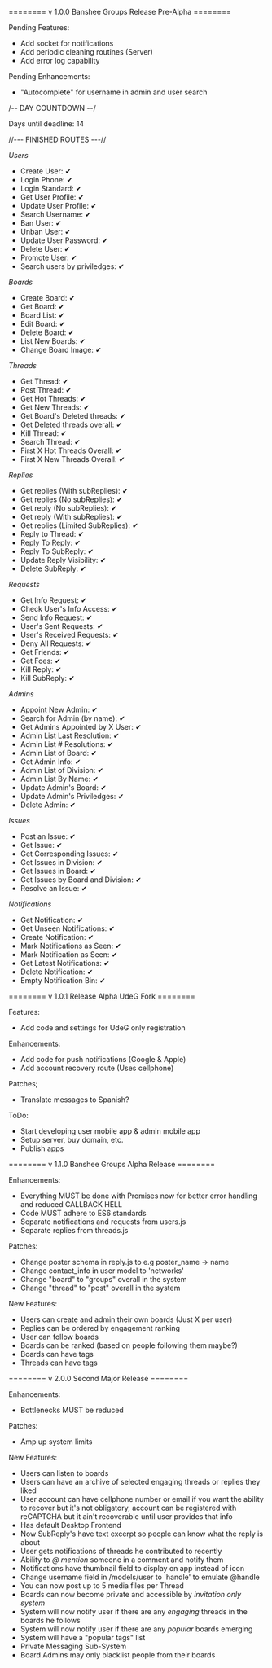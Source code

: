 ======== v 1.0.0 Banshee Groups Release Pre-Alpha ========

Pending Features:
  - Add socket for notifications
  - Add periodic cleaning routines (Server)
  - Add error log capability

Pending Enhancements:
  - "Autocomplete" for username in admin and user search

/--  DAY COUNTDOWN  --/

Days until deadline: 14

//--- FINISHED ROUTES ---//

*Users*
  - Create User: ✔
  - Login Phone: ✔
  - Login Standard: ✔
  - Get User Profile: ✔
  - Update User Profile: ✔
  - Search Username: ✔
  - Ban User: ✔
  - Unban User: ✔
  - Update User Password: ✔
  - Delete User: ✔
  - Promote User: ✔
  - Search users by priviledges: ✔

*Boards*
  - Create Board: ✔
  - Get Board: ✔
  - Board List: ✔
  - Edit Board: ✔
  - Delete Board: ✔
  - List New Boards: ✔
  - Change Board Image: ✔

*Threads*
  - Get Thread: ✔
  - Post Thread: ✔
  - Get Hot Threads: ✔
  - Get New Threads: ✔
  - Get Board's Deleted threads: ✔
  - Get Deleted threads overall: ✔
  - Kill Thread: ✔
  - Search Thread: ✔
  - First X Hot Threads Overall: ✔
  - First X New Threads Overall: ✔

*Replies*
  - Get replies (With subReplies): ✔
  - Get replies (No subReplies): ✔
  - Get reply (No subReplies): ✔
  - Get reply (With subReplies): ✔
  - Get replies (Limited SubReplies): ✔
  - Reply to Thread: ✔
  - Reply To Reply: ✔
  - Reply To SubReply: ✔
  - Update Reply Visibility: ✔
  - Delete SubReply: ✔

*Requests*
  - Get Info Request: ✔
  - Check User's Info Access: ✔
  - Send Info Request: ✔
  - User's Sent Requests: ✔
  - User's Received Requests: ✔
  - Deny All Requests: ✔
  - Get Friends: ✔
  - Get Foes: ✔
  - Kill Reply: ✔
  - Kill SubReply: ✔

*Admins*
  - Appoint New Admin: ✔
  - Search for Admin (by name): ✔
  - Get Admins Appointed by X User: ✔
  - Admin List Last Resolution: ✔
  - Admin List # Resolutions: ✔
  - Admin List of Board: ✔
  - Get Admin Info: ✔
  - Admin List of Division: ✔
  - Admin List By Name: ✔
  - Update Admin's Board: ✔
  - Update Admin's Priviledges: ✔
  - Delete Admin: ✔

*Issues*
  - Post an Issue: ✔
  - Get Issue: ✔
  - Get Corresponding Issues: ✔
  - Get Issues in Division: ✔
  - Get Issues in Board: ✔
  - Get Issues by Board and Division: ✔
  - Resolve an Issue: ✔

*Notifications*
  - Get Notification: ✔
  - Get Unseen Notifications: ✔
  - Create Notification: ✔
  - Mark Notifications as Seen: ✔
  - Mark Notification as Seen: ✔
  - Get Latest Notifications: ✔
  - Delete Notification: ✔
  - Empty Notification Bin: ✔

======== v 1.0.1 Release Alpha UdeG Fork ========

Features:
  - Add code and settings for UdeG only registration

Enhancements:
  - Add code for push notifications (Google & Apple)
  - Add account recovery route (Uses cellphone)

Patches;
  - Translate messages to Spanish?

ToDo:
  - Start developing user mobile app & admin mobile app
  - Setup server, buy domain, etc.
  - Publish apps

======== v 1.1.0 Banshee Groups Alpha Release ========

Enhancements:
  - Everything MUST be done with Promises now for better error handling and reduced CALLBACK HELL
  - Code MUST adhere to ES6 standards
  - Separate notifications and requests from users.js
  - Separate replies from threads.js

Patches:
  - Change poster schema in reply.js to e.g poster_name -> name
  - Change contact_info in user model to 'networks'
  - Change "board" to "groups" overall in the system
  - Change "thread" to "post" overall in the system

New Features:
  - Users can create and admin their own boards (Just X per user)
  - Replies can be ordered by engagement ranking
  - User can follow boards
  - Boards can be ranked (based on people following them maybe?)
  - Boards can have tags
  - Threads can have tags

======== v 2.0.0 Second Major Release ========

Enhancements:
  - Bottlenecks MUST be reduced

Patches:
  - Amp up system limits

New Features:
  - Users can listen to boards
  - Users can have an archive of selected engaging threads or replies they liked
  - User account can have cellphone number or email if you want the ability to recover
    but it's not obligatory, account can be registered with reCAPTCHA but it ain't recoverable
    until user provides that info
  - Has default Desktop Frontend
  - Now SubReply's have text excerpt so people can know what the reply is about
  - User gets notifications of threads he contributed to recently
  - Ability to *@* _mention_ someone in a comment and notify them
  - Notifications have thumbnail field to display on app instead of icon
  - Change username field in /models/user to 'handle' to emulate @handle
  - You can now post up to 5 media files per Thread
  - Boards can now become private and accessible by *invitation only system*
  - System will now notify user if there are any _engaging_ threads in the boards he follows
  - System will now notify user if there are any _popular_ boards emerging
  - System will have a "popular tags" list
  - Private Messaging Sub-System
  - Board Admins may only blacklist people from their boards
